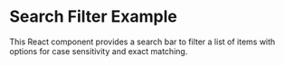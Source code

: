# Search Filter Example

This React component provides a search bar to filter a list of items with options for case sensitivity and exact matching.